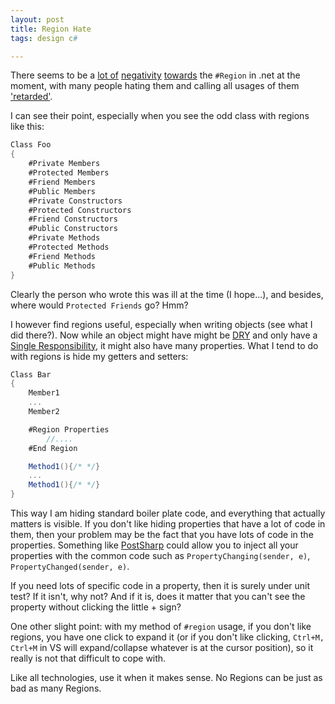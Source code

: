 ```yaml
---
layout: post
title: Region Hate
tags: design c#

---
```


There seems to be a [lot of][5] [negativity][6] [towards][7] the `#Region` in .net at the moment, with many people hating them and calling all usages of them ['retarded'][1].

I can see their point, especially when you see the odd class with regions like this:

```csharp
Class Foo
{
	#Private Members
	#Protected Members
	#Friend Members
	#Public Members
	#Private Constructors
	#Protected Constructors
	#Friend Constructors
	#Public Constructors
	#Private Methods
	#Protected Methods
	#Friend Methods
	#Public Methods
}
```

Clearly the person who wrote this was ill at the time (I hope...), and besides, where would `Protected Friends` go? Hmm?

I however find regions useful, especially when writing objects (see what I did there?).  Now while an object might have might be [DRY][3] and only have a [Single Responsibility][2], it might also have many properties.  What I tend to do with regions is hide my getters and setters:

```csharp
Class Bar
{
	Member1
	...
	Member2

	#Region Properties
		//....
	#End Region

	Method1(){/* */}
	...
	Method1(){/* */}
}
```

This way I am hiding standard boiler plate code, and everything that actually matters is visible.  If you don't like hiding properties that have a lot of code in them, then your problem may be the fact that you have lots of code in the properties.  Something like [PostSharp][4] could allow you to inject all your properties with the common code such as `PropertyChanging(sender, e)`, `PropertyChanged(sender, e)`.

If you need lots of specific code in a property, then it is surely under unit test?  If it isn't, why not? And if it is, does it matter that you can't see the property without clicking the little + sign?

One other slight point: with my method of `#region` usage, if you don't like regions, you have one click to expand it (or if you don't like clicking, `Ctrl+M, Ctrl+M` in VS will expand/collapse whatever is at the cursor position), so it really is not that difficult to cope with.

Like all technologies, use it when it makes sense.  No Regions can be just as bad as many Regions.


[1]: http://extractmethod.wordpress.com/2008/02/29/just-say-no-to-c-regions/
[2]: http://en.wikipedia.org/wiki/Single_responsibility_principle
[3]: http://en.wikipedia.org/wiki/DRY
[4]: http://www.postsharp.org/
[5]: http://stackoverflow.com/questions/755465/do-you-say-no-to-c-regions
[6]: http://stackoverflow.com/questions/1027504/using-regions-in-c-is-considered-bad-practice
[7]: http://stackoverflow.com/questions/1524248/use-of-region-in-c-closed
